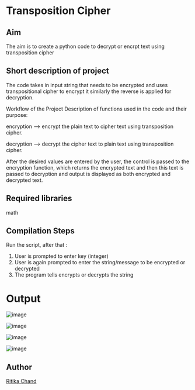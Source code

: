 # Transposition Cipher


## Aim

The aim is to create a python code to decrypt or encrpt text using transposition cipher

## Short description of project

The code takes in input string that needs to be encrypted and uses transpositional cipher to encrypt it similarly the reverse is applied for decryption.

Workflow of the Project
Description of functions used in the code and their purpose:

encryption --> encrypt the plain text to cipher text using transposition cipher.

decryption --> decrypt the cipher text to plain text using transposition cipher.


After the desired values are entered by the user, the control is passed to the encryption function, which returns the encrypted text and then this text is passed to decryption and output is displayed as both encrypted and decrypted text.

## Required libraries

math

## Compilation Steps
Run the script, after that :

 1. User is prompted to enter key (integer)
 2. User is again prompted to enter the string/message to be encrypted or decrypted
 3. The program tells encrypts or decrypts the string



# Output

![image](https://user-images.githubusercontent.com/70155541/125498461-65c45be2-6e91-431a-8c6b-fd15d87109e5.png)


![image](https://user-images.githubusercontent.com/70155541/125506736-f09aa9f2-5b93-4b1f-8c6c-25ce4c6fa0f6.png)


![image](https://user-images.githubusercontent.com/70155541/125506516-b68e90be-c216-4960-b98f-877e96d42415.png)


![image](https://user-images.githubusercontent.com/70155541/125506409-3bc2eb41-bb8e-47b7-89ce-3edb53bb78ac.png)

## Author
[Ritika Chand](https://github.com/RC2208)


